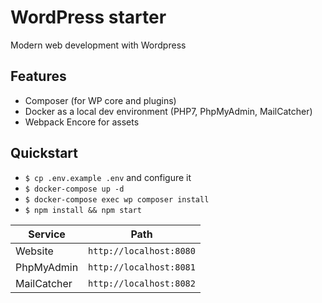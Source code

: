# WordPress starter
Modern web development with Wordpress

## Features
- Composer (for WP core and plugins)
- Docker as a local dev environment (PHP7, PhpMyAdmin, MailCatcher)
- Webpack Encore for assets

## Quickstart
- `$ cp .env.example .env` and configure it
- `$ docker-compose up -d` 
- `$ docker-compose exec wp composer install` 
- `$ npm install && npm start`

| Service      | Path                    |
| ------------ | ----------------------- |
| Website      | `http://localhost:8080` | 
| PhpMyAdmin   | `http://localhost:8081` |
| MailCatcher  | `http://localhost:8082` |
